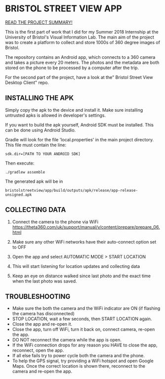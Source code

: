 # BRISTOL STREET VIEW APP

[READ THE PROJECT SUMMARY!](https://bitbucket.org/kg17815/bristol-street-view-app/src/master/Bristol%20Street%20View%20PROJECT%20SUMMARY.pdf)

This is the first part of work that I did for my Summer 2018 Internship at the University of Bristol's Visual Information Lab. The main aim of the project was to create a platform to collect and store 1000s of 360 degree images of Bristol.

The repository contains an Android app, which connects to a 360 camera and takes a picture every 20 meters. The photos and the metadata are both stored on the phone to be processed by a computer after the trip.

For the second part of the project, have a look at the" Bristol Street View Desktop Client" repo.

## INSTALLING THE APK

Simply copy the apk to the device and install it. Make sure installing untrusted apks is allowed in developer's settings.

If you want to build the apk yourself, Android SDK must be installed. This can be done using Android Studio.

Gradle will look for the file 'local.properties' in the main project directory. This file must contain the line:

`sdk.dir=[PATH TO YOUR ANDROID SDK]`

Then execute:

`./gradlew assemble`

The generated apk will be in

`bristolstreetview/app/build/outputs/apk/release/app-release-unsigned.apk`

## COLLECTING DATA

1. Connect the camera to the phone via WiFi
        https://theta360.com/uk/support/manual/v/content/prepare/prepare_06.html

2. Make sure any other WiFi networks have their auto-connect option set to OFF

3. Open the app and select AUTOMATIC MODE > START LOCATION

4. This will start listening for location updates and collecting data

5. Keep an eye on distance walked since last photo and the exact time when the last photo was saved.

## TROUBLESHOOTING

* Make sure the both the camera and the WiFi indicator are ON (if flashing the camera has disconnected)
* STOP LOCATION, wait a few seconds, then START LOCATION again.
* Close the app and re-open it.
* Close the app, turn off WiFi, turn it back on, connect camera, re-open the app.
* DO NOT reconnect the camera while the app is open.
* If the WiFi connection drops for any reason you HAVE to close the app, reconnect, open the app.
* If all else fails try to power cycle both the camera and the phone.
* To help the GPS signal, try providing a WiFi hotspot and open Google Maps. Once the correct location is shown there, reconnect to the camera and re-open the app.


